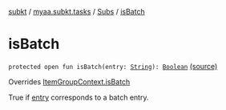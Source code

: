 [subkt](../../index.md) / [myaa.subkt.tasks](../index.md) / [Subs](index.md) / [isBatch](./is-batch.md)

# isBatch

`protected open fun isBatch(entry: `[`String`](https://kotlinlang.org/api/latest/jvm/stdlib/kotlin/-string/index.html)`): `[`Boolean`](https://kotlinlang.org/api/latest/jvm/stdlib/kotlin/-boolean/index.html) [(source)](https://github.com/Myaamori/SubKt/blob/0.1.8/src/main/kotlin/myaa/subkt/tasks/plugin.kt#L367)

Overrides [ItemGroupContext.isBatch](../-item-group-context/is-batch.md)

True if [entry](../-item-group-context/is-batch.md#myaa.subkt.tasks.ItemGroupContext$isBatch(kotlin.String)/entry) corresponds to a batch entry.

